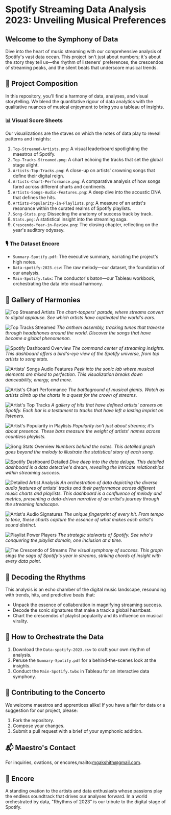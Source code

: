 # Spotify Streaming Data Analysis 2023: Unveiling Musical Preferences

## Welcome to the Symphony of Data

Dive into the heart of music streaming with our comprehensive analysis of Spotify's vast data ocean. This project isn't just about numbers; it's about the story they tell us—the rhythm of listeners' preferences, the crescendos of streaming peaks, and the silent beats that underscore musical trends.

## 🎼 Project Composition

In this repository, you'll find a harmony of data, analyses, and visual storytelling. We blend the quantitative rigour of data analytics with the qualitative nuances of musical enjoyment to bring you a tableau of insights.

### 📊 Visual Score Sheets

Our visualizations are the staves on which the notes of data play to reveal patterns and insights:

1. `Top-Streamed-Artists.png`: A visual leaderboard spotlighting the maestros of Spotify.
2. `Top-Tracks-Streamed.png`: A chart echoing the tracks that set the global stage alight.
3. `Artists-Top-Tracks.png`: A close-up on artists' crowning songs that define their digital reign.
4. `Artists-Chart-Performance.png`: A comparative analysis of how songs fared across different charts and continents.
5. `Artists-Songs-Audio-Features.png`: A deep dive into the acoustic DNA that defines the hits.
6. `Artists-Popularity-in-Playlists.png`: A measure of an artist's resonance within the curated realms of Spotify playlists.
7. `Song-Stats.png`: Dissecting the anatomy of success track by track.
8. `Stats.png`: A statistical insight into the streaming saga.
9. `Crescendo-Year-in-Review.png`: The closing chapter, reflecting on the year's auditory odyssey.

### 🎙️ The Dataset Encore

- `Summary-Spotify.pdf`: The executive summary, narrating the project's high notes.
- `Data-spotify-2023.csv`: The raw melody—our dataset, the foundation of our analysis.
- `Main-Spotify.twbx`: The conductor's baton—our Tableau workbook, orchestrating the data into visual harmony.

## 🎨 Gallery of Harmonies

![Top Streamed Artists](Top-Streamed-Artists.png)
*The chart-toppers' parade, where streams convert to digital applause. See which artists have captivated the world's ears.*

![Top Tracks Streamed](Top-Tracks-Streamed.png)
*The anthem assembly, tracking tunes that traverse through headphones around the world. Discover the songs that have become a global phenomenon.*

![Spotify Dashboard Overview](Spotify-Dashboard-Overview.png)
*The command center of streaming insights. This dashboard offers a bird's-eye view of the Spotify universe, from top artists to song stats.*

![Artists' Songs Audio Features](Artists-Songs-Audio-Features.png)
*Peek into the sonic lab where musical elements are mixed to perfection. This visualization breaks down danceability, energy, and more.*

![Artist's Chart Performance](Artists-Chart-Performance.png)
*The battleground of musical giants. Watch as artists climb up the charts in a quest for the crown of streams.*

![Artist's Top Tracks](Artists-Top-Tracks.png)
*A gallery of hits that have defined artists' careers on Spotify. Each bar is a testament to tracks that have left a lasting imprint on listeners.*

![Artist's Popularity in Playlists](Artists-Popularity-in-Playlists.png)
*Popularity isn't just about streams; it's about presence. These bars measure the weight of artists' names across countless playlists.*

![Song Stats Overview](Song-Stats-Overview.png)
*Numbers behind the notes. This detailed graph goes beyond the melody to illustrate the statistical story of each song.*

![Spotify Dashboard Detailed](Spotify-Dashboard-Detailed.png)
*Dive deep into the data deluge. This detailed dashboard is a data detective's dream, revealing the intricate relationships within streaming success.*

![Detailed Artist Analysis](Detailed-Artist-Analysis.png)
*An orchestration of data depicting the diverse audio features of artists' tracks and their performance across different music charts and playlists. This dashboard is a confluence of melody and metrics, presenting a data-driven narrative of an artist's journey through the streaming landscape.*


![Artist's Audio Signatures](Artists-Audio-Signatures.png)
*The unique fingerprint of every hit. From tempo to tone, these charts capture the essence of what makes each artist's sound distinct.*

![Playlist Power Players](Playlist-Power-Players.png)
*The strategic stalwarts of Spotify. See who's conquering the playlist domain, one inclusion at a time.*

![The Crescendo of Streams](Crescendo-of-Streams.png)
*The visual symphony of success. This graph sings the saga of Spotify's year in streams, striking chords of insight with every data point.*

## 🧠 Decoding the Rhythms

This analysis is an echo chamber of the digital music landscape, resounding with trends, hits, and predictive beats that:

- Unpack the essence of collaboration in magnifying streaming success.
- Decode the sonic signatures that make a track a global heartbeat.
- Chart the crescendos of playlist popularity and its influence on musical virality.

## 🎵 How to Orchestrate the Data

1. Download the `Data-spotify-2023.csv` to craft your own rhythm of analysis.
2. Peruse the `Summary-Spotify.pdf` for a behind-the-scenes look at the insights.
3. Conduct the `Main-Spotify.twbx` in Tableau for an interactive data symphony.

## 🎹 Contributing to the Concerto

We welcome maestros and apprentices alike! If you have a flair for data or a suggestion for our project, please:

1. Fork the repository.
2. Compose your changes.
3. Submit a pull request with a brief of your symphonic addition.


## 📬 Maestro's Contact

For inquiries, ovations, or encores,mailto:mgakshith@gmail.com.

## 👏 Encore

A standing ovation to the artists and data enthusiasts whose passions play the endless soundtrack that drives our analyses forward. In a world orchestrated by data, "Rhythms of 2023" is our tribute to the digital stage of Spotify.
